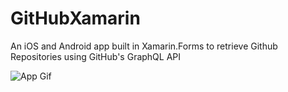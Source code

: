 # GitHubXamarin

An iOS and Android app built in Xamarin.Forms to retrieve Github Repositories using GitHub's GraphQL API

![App Gif](https://user-images.githubusercontent.com/13558917/55269310-358cb100-5268-11e9-8ff0-41dee7d10042.gif)
